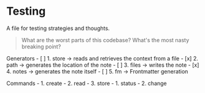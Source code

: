 # Testing 

A file for testing strategies and thoughts. 

> What are the worst parts of this codebase? What's the most nasty breaking point?

Generators
    - [ ] 1. store  -> reads and retrieves the context from a file
    - [x] 2. path   -> generates the location of the note
    - [ ] 3. files  -> writes the note
    - [x] 4. notes  -> generates the note itself
    - [ ] 5. fm     -> Frontmatter generation

Commands
    - 1. create 
    - 2. read 
    - 3. store
        - 1. status
        - 2. change